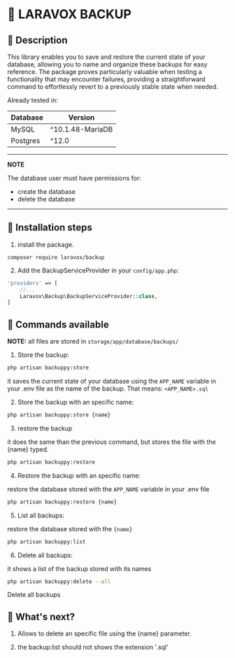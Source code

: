 # 🙉 LARAVOX BACKUP 

## 🙌 Description 

This library enables you to save and restore the current state of your database, allowing you to name and organize these backups for easy reference. The package proves particularly valuable when testing a functionality that may encounter failures, providing a straightforward command to effortlessly revert to a previously stable state when needed.

Already tested in:

| Database | Version          |
| -------- | ---------------- |
| MySQL    | ^10.1.48-MariaDB |
| Postgres | ^12.0            |

---
**NOTE**

The database user must have permissions for:
* create the database
* delete the database

---

## 🙌 Installation steps

1. install the package.
```composer
composer require laravox/backup
```

2. Add the BackupServiceProvider in your `config/app.php`:
```php
'providers' => [
    //...
    Laravox\Backup\BackupServiceProvider::class,
]
```

## 🙌 Commands available

__NOTE:__ all files are stored in `storage/app/database/backups/`

1. Store the backup:

```bash
php artisan backuppy:store
```

it saves the current state of your database using the `APP_NAME` variable in your .env file as the name of the backup. That means: `<APP_NAME>.sql`

2. Store the backup with an specific name:

```bash
php artisan backuppy:store {name}
```

3. restore the backup

it does the same than the previous command, but stores the file with the {name} typed.

```bash
php artisan backuppy:restore
```

4. Restore the backup with an specific name:

restore the database stored with the `APP_NAME` variable in your .env file

```bash
php artisan backuppy:restore {name}
```

5. List all backups:

restore the database stored with the `{name}`

```bash
php artisan backuppy:list
```

6. Delete all backups:

it shows a list of the backup stored with its names

```bash
php artisan backuppy:delete --all
```

Delete all backups


## 🙌 What's next?

1. Allows to delete an specific file using the {name} parameter.

1. the backup:list should not shows the extension '.sql'